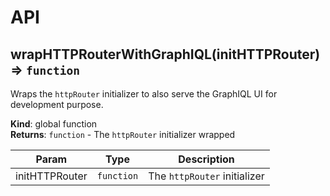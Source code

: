 # API
<a name="wrapHTTPRouterWithGraphIQL"></a>

## wrapHTTPRouterWithGraphIQL(initHTTPRouter) ⇒ <code>function</code>
Wraps the `httpRouter` initializer to also serve the
GraphIQL UI for development purpose.

**Kind**: global function  
**Returns**: <code>function</code> - The `httpRouter` initializer wrapped  

| Param | Type | Description |
| --- | --- | --- |
| initHTTPRouter | <code>function</code> | The `httpRouter` initializer |

